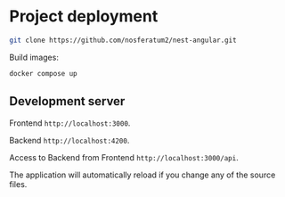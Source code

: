 # Project deployment

```bash
git clone https://github.com/nosferatum2/nest-angular.git
```

Build images:
```bash
docker compose up
```

## Development server

Frontend `http://localhost:3000`.

Backend `http://localhost:4200`.

Access to Backend from Frontend `http://localhost:3000/api`.

The application will automatically reload if you change any of the source files.

